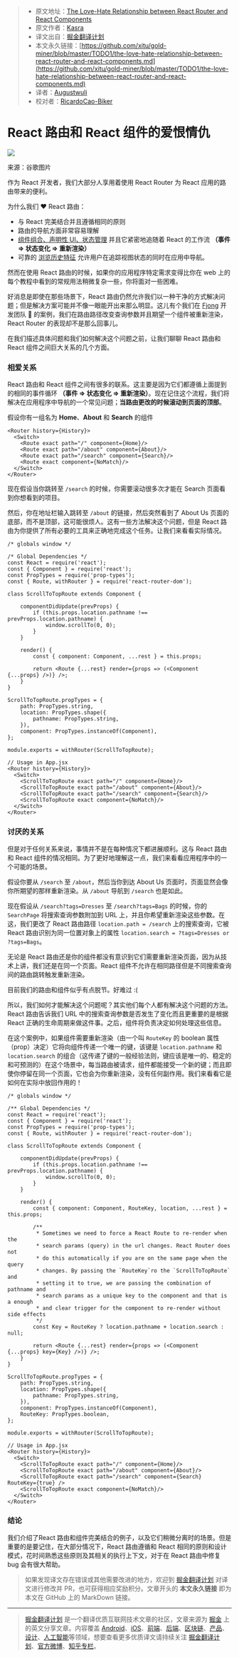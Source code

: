 > * 原文地址：[The Love-Hate Relationship between React Router and React Components](https://blog.bitsrc.io/the-love-hate-relationship-between-react-router-and-react-components-dee4aac5956c)
> * 原文作者：[Kasra](https://blog.bitsrc.io/@KasraKhosravi?source=post_header_lockup)
> * 译文出自：[掘金翻译计划](https://github.com/xitu/gold-miner)
> * 本文永久链接：[https://github.com/xitu/gold-miner/blob/master/TODO1/the-love-hate-relationship-between-react-router-and-react-components.md](https://github.com/xitu/gold-miner/blob/master/TODO1/the-love-hate-relationship-between-react-router-and-react-components.md)
> * 译者：[Augustwuli](https://github.com/Augustwuli)
> * 校对者：[RicardoCao-Biker](https://github.com/RicardoCao-Biker)

# React 路由和 React 组件的爱恨情仇

![](https://cdn-images-1.medium.com/max/800/1*kjZAT2HyYLv5gKT9SMBAHA.png)

来源：谷歌图片

作为 React 开发者，我们大部分人享用着使用 React Router 为 React 应用的路由带来的便利。

为什么我们 ❤️ React 路由：

*   与 React 完美结合并且遵循相同的原则
*   路由的导航方面非常容易理解
*   [组件组合、声明性 UI、状态管理](https://tylermcginnis.com/react-router-programmatically-navigate/) 并且它紧密地追随着 React 的工作流 **（事件 => 状态变化 => 重新渲染）**
*   可靠的 [浏览历史特征](https://github.com/ReactTraining/react-router/blob/master/packages/react-router/docs/api/history.md) 允许用户在追踪视图状态的同时在应用中导航。

然而在使用 React 路由的时候，如果你的应用程序特定需求变得比你在 web 上的每个教程中看到的常规用法稍微复杂一些，你将面对一些困难。

好消息是即使在那些场景下，React 路由仍然允许我们以一种干净的方式解决问题；但是解决方案可能并不像一眼能开出来那么明显。这儿有个我们在 [Fjong](http:www.fjong.co) 开发团队 👗 的案例，我们在路由路径改变查询参数并且期望一个组件被重新渲染，React Router 的表现却不是那么回事儿。

在我们描述具体问题和我们如何解决这个问题之前，让我们聊聊 React 路由和 React 组件之间巨大关系的几个方面。

### 相爱关系

React 路由和 React 组件之间有很多的联系。这主要是因为它们都遵循上面提到的相同的事件循环 **（事件 => 状态变化 => 重新渲染）**。现在记住这个流程，我们将解决在应用程序中导航的一个常见问题；**当路由更改的时候滚动到页面的顶部**。

假设你有一组名为 **Home**、**About** 和 **Search** 的组件

```
<Router history={History}>
  <Switch>
    <Route exact path="/" component={Home}/>
    <Route exact path="/about" component={About}/>
    <Route exact path="/search" component={Search}/>
    <Route exact component={NoMatch}/>
  </Switch>
</Router>
```

现在假设当你跳转至 `/search` 的时候，你需要滚动很多次才能在 Search 页面看到你想看到的项目。

然后，你在地址栏输入跳转至 `/about` 的链接，然后突然看到了 About Us 页面的底部，而不是顶部，这可能很烦人。这有一些方法解决这个问题，但是 React 路由为你提供了所有必要的工具来正确地完成这个任务。让我们来看看实际情况。

```
/* globals window */

/* Global Dependencies */
const React = require('react');
const { Component } = require('react');
const PropTypes = require('prop-types');
const { Route, withRouter } = require('react-router-dom');

class ScrollToTopRoute extends Component {

	componentDidUpdate(prevProps) {
		if (this.props.location.pathname !== prevProps.location.pathname) {
			window.scrollTo(0, 0);
		}
	}

	render() {
		const { component: Component, ...rest } = this.props;
    
		return <Route {...rest} render={props => (<Component {...props} />)} />;
	}
}

ScrollToTopRoute.propTypes = {
	path: PropTypes.string,
	location: PropTypes.shape({
		pathname: PropTypes.string,
	}),
	component: PropTypes.instanceOf(Component),
};

module.exports = withRouter(ScrollToTopRoute);

// Usage in App.jsx
<Router history={History}>
  <Switch>
    <ScrollToTopRoute exact path="/" component={Home}/>
    <ScrollToTopRoute exact path="/about" component={About}/>
    <ScrollToTopRoute exact path="/search" component={Search}/>
    <ScrollToTopRoute exact component={NoMatch}/>
  </Switch>
</Router>
```

### 讨厌的关系

但是对于任何关系来说，事情并不是在每种情况下都进展顺利。这与 React 路由和 React 组件的情况相同。为了更好地理解这一点，我们来看看应用程序中的一个可能的场景。

假设你要从 `/search` 至 `/about`，然后当你到达 About Us 页面时，页面显然会像你所期望的那样重新渲染。从 `/about` 导航到 `/search` 也是如此。

现在假设从 `/search?tags=Dresses` 至 `/search?tags=Bags` 的时候，你的 `SearchPage` 将搜索查询参数附加到 URL 上，并且你希望重新渲染这些参数。在这，我们更改了 React 路由路径 `location.path = /search` 上的搜索查询，它被 React 路由识别为同一位置对象上的属性 `location.search = ?tags=Dresses or ?tags=Bags`。

无论是 React 路由还是你的组件都没有意识到它们需要重新渲染页面，因为从技术上讲，我们还是在同一个页面。React 组件不允许在相同路径但是不同搜索查询间的路由跳转触发重新渲染。

目前我们的路由和组件似乎有点脱节。好难过 :(

所以，我们如何才能解决这个问题呢？其实他们每个人都有解决这个问题的方法。React 路由告诉我们 URL 中的搜索查询参数是否发生了变化而且更重要的是根据 React 正确的生命周期来做这件事。之后，组件将负责决定如何处理这些信息。

在这个案例中，如果组件需要重新渲染（由一个叫 `RouteKey` 的 boolean 属性（prop）决定）它将向组件传递一个唯一的键，该键是 `location.pathname` 和 `location.search` 的组合（这传递了键的一般经验法则，键应该是唯一的、稳定的和可预测的）在这个场景中，每当路由被请求，组件都能接受一个新的键；而且即使你停留在同一个页面，它也会为你重新渲染，没有任何副作用。我们来看看它是如何在实际中放回作用的！

```
/* globals window */

/** Global Dependencies */
const React = require('react');
const { Component } = require('react');
const PropTypes = require('prop-types');
const { Route, withRouter } = require('react-router-dom');

class ScrollToTopRoute extends Component {

	componentDidUpdate(prevProps) {
		if (this.props.location.pathname !== prevProps.location.pathname) {
			window.scrollTo(0, 0);
		}
	}

	render() {
		const { component: Component, RouteKey, location, ...rest } = this.props;

		/**
		 * Sometimes we need to force a React Route to re-render when the
		 * search params (query) in the url changes. React Router does not
		 * do this automatically if you are on the same page when the query
		 * changes. By passing the `RouteKey`ro the `ScrollToTopRoute` and
		 * setting it to true, we are passing the combination of pathname and
		 * search params as a unique key to the component and that is a enough
		 * and clear trigger for the component to re-render without side effects
		 */
		const Key = RouteKey ? location.pathname + location.search : null;

		return <Route {...rest} render={props => (<Component {...props} key={Key} />)} />;
	}
}

ScrollToTopRoute.propTypes = {
	path: PropTypes.string,
	location: PropTypes.shape({
		pathname: PropTypes.string,
	}),
	component: PropTypes.instanceOf(Component),
	RouteKey: PropTypes.boolean,
};

module.exports = withRouter(ScrollToTopRoute);

// Usage in App.jsx
<Router history={History}>
  <Switch>
    <ScrollToTopRoute exact path="/" component={Home}/>
    <ScrollToTopRoute exact path="/about" component={About}/>
    <ScrollToTopRoute exact path="/search" component={Search} RouteKey={true} />
    <ScrollToTopRoute exact component={NoMatch}/>
  </Switch>
</Router>
```

### 结论

我们介绍了React 路由和组件完美结合的例子，以及它们稍微分离时的场景。但是重要的是要记住，在大部分情况下，React 路由遵循和 React 相同的原则和设计模式，花时间熟悉这些原则及其相关的执行上下文，对于在 React 路由中修复 bug 会有很大帮助。

> 如果发现译文存在错误或其他需要改进的地方，欢迎到 [掘金翻译计划](https://github.com/xitu/gold-miner) 对译文进行修改并 PR，也可获得相应奖励积分。文章开头的 **本文永久链接** 即为本文在 GitHub 上的 MarkDown 链接。


---

> [掘金翻译计划](https://github.com/xitu/gold-miner) 是一个翻译优质互联网技术文章的社区，文章来源为 [掘金](https://juejin.im) 上的英文分享文章。内容覆盖 [Android](https://github.com/xitu/gold-miner#android)、[iOS](https://github.com/xitu/gold-miner#ios)、[前端](https://github.com/xitu/gold-miner#前端)、[后端](https://github.com/xitu/gold-miner#后端)、[区块链](https://github.com/xitu/gold-miner#区块链)、[产品](https://github.com/xitu/gold-miner#产品)、[设计](https://github.com/xitu/gold-miner#设计)、[人工智能](https://github.com/xitu/gold-miner#人工智能)等领域，想要查看更多优质译文请持续关注 [掘金翻译计划](https://github.com/xitu/gold-miner)、[官方微博](http://weibo.com/juejinfanyi)、[知乎专栏](https://zhuanlan.zhihu.com/juejinfanyi)。
